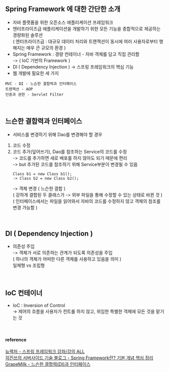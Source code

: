 ## Spring Framework 에 대한 간단한 소개
+ 자바 플랫폼을 위한 오픈소스 애플리케이션 프레임워크
+ 엔터프라이즈급 애플리케이션을 개발하기 위한 모든 기능을 종합적으로 제공하는 경량화된 솔루션  
  ( 엔터프라이즈급 : 대규모 데이터 처리와 트랜잭션이 동시에 여러 사용자로부터 행해지는 매우 큰 규모의 환경 )  
+ Spring Framework : 경량 컨테이너 - 자바 객체를 담고 직접 관리함  
  -> ( IoC 기반의 Framework )  
+ DI ( Dependency Injection ) -> 스프링 프레임워크의 핵심 기능
+ 웹 개발에 필요한 세 가지
``` 
MVC - DI - 느슨한 결합력과 인터페이스
트랜잭션 - AOP
인증과 권한 - Servlet Filter
```

<br>

## 느슨한 결합력과 인터페이스
+ 서비스를 변경하기 위해 Dao를 변경해야 할 경우 
 1) 코드 수정
 2) 코드 추가(덮어쓰기), Dao를 참조하는 Service의 코드를 수정  
    -> 코드를 추가하면 새로 배포를 하지 않아도 되기 때문에 편리  
    -> but 추가된 코드를 참조하기 위해 Service부분이 변경될 수 있음  
      ```
      Class b1 = new Class b1();
      -> Class b2 = new Class b2();
      ```  
    -> 객체 변경 ( 느슨한 결합 )   
      ( 강하게 결합된 두 클래스가 -> 외부 파일을 통해 수정할 수 있는 상태로 바뀐 것 )  
      ( 인터페이스에서는 파일을 읽어와서 자바의 코드를 수정하지 않고 객체의 참조를 변경 가능함 )    

<br>

## DI ( Dependency Injection )
+ 의존성 주입  
  -> 객체가 서로 의존하는 관계가 되도록 의존성을 주입   
      ( 하나의 객체가 어떠한 다른 객체를 사용하고 있음을 의미 )  
일체형 vs 조립형

<br>

## IoC 컨테이너
+ IoC : Inversion of Control  
  -> 제어의 흐름을 사용자가 컨트롤 하지 않고, 위임한 특별한 객체에 모든 것을 맡기는 것  

<br>





#### reference  
[ 뉴렉처 - 스프링 프레임워크 강좌/강의 ALL ](https://www.youtube.com/watch?v=XtXHIDnzS9c&list=PLq8wAnVUcTFUHYMzoV2RoFoY2HDTKru3T&ab_channel=%EB%89%B4%EB%A0%89%EC%B2%98)  
[ 히진쓰의 서버사이드 기술 블로그 - Spring Framework란? 기본 개념 핵심 정리 ](https://khj93.tistory.com/entry/Spring-Spring-Framework%EB%9E%80-%EA%B8%B0%EB%B3%B8-%EA%B0%9C%EB%85%90-%ED%95%B5%EC%8B%AC-%EC%A0%95%EB%A6%AC)  
[ GrapeMilk - 느슨한 결합력(DI)과 인터페이스 ](https://norwayy.tistory.com/258)  
